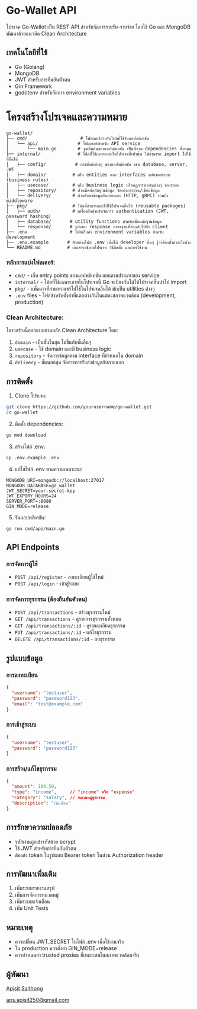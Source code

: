 # Go-Wallet API

โปรเจค Go-Wallet เป็น REST API สำหรับจัดการรายรับ-รายจ่าย โดยใช้ Go และ MongoDB พัฒนาด้วยแนวคิด Clean Architecture

## เทคโนโลยีที่ใช้
- Go (Golang)
- MongoDB
- JWT สำหรับการยืนยันตัวตน
- Gin Framework
- godotenv สำหรับจัดการ environment variables

# โครงสร้างโปรเจคและความหมาย

```
go-wallet/
├── cmd/                    # โฟลเดอร์สำหรับไฟล์ที่ใช้รันแอปพลิเคชัน
│   └── api/               # โฟลเดอร์สำหรับ API service
│       └── main.go        # จุดเริ่มต้นของแอปพลิเคชัน เป็นที่รวม dependencies ทั้งหมด
├── internal/              # โค้ดที่ใช้เฉพาะภายในโปรเจคนี้เท่านั้น ไม่สามารถ import ไปใช้ที่อื่นได้
│   ├── config/           # การตั้งค่าต่างๆ ของแอปพลิเคชัน เช่น database, server, JWT
│   ├── domain/          # เก็บ entities และ interfaces หลักของระบบ (business rules)
│   ├── usecase/         # เก็บ business logic หรือกฎการทำงานต่างๆ ของระบบ
│   ├── repository/      # ส่วนติดต่อกับฐานข้อมูล จัดการการอ่าน/เขียนข้อมูล
│   └── delivery/        # ส่วนรับส่งข้อมูลกับภายนอก (HTTP, gRPC) รวมถึง middleware
├── pkg/                 # โค้ดที่สามารถนำไปใช้โปรเจคอื่นได้ (reusable packages)
│   ├── auth/            # เครื่องมือสำหรับจัดการ authentication (JWT, password hashing)
│   ├── database/       # utility functions สำหรับเชื่อมต่อฐานข้อมูล
│   └── response/       # รูปแบบ response มาตรฐานที่ส่งกลับไปยัง client
├── .env                # ไฟล์เก็บค่า environment variables สำหรับ development
├── .env.example       # ตัวอย่างไฟล์ .env เพื่อให้ developer อื่นๆ รู้ว่าต้องตั้งค่าอะไรบ้าง
└── README.md          # เอกสารอธิบายโปรเจค วิธีติดตั้ง และการใช้งาน
```

### หลักการแบ่งโฟลเดอร์:
- `cmd/` - เก็บ entry points ของแอปพลิเคชัน แยกตามประเภทของ service
- `internal/` - โค้ดที่ใช้เฉพาะภายในโปรเจคนี้ Go จะป้องกันไม่ให้โปรเจคอื่นนำไป import
- `pkg/` - แพ็คเกจที่สามารถแชร์ไปใช้ในโปรเจคอื่นได้ มักเป็น utilities ต่างๆ
- `.env` files - ไฟล์สำหรับตั้งค่าที่แตกต่างกันในแต่ละสภาพแวดล้อม (development, production)

### Clean Architecture:
โครงสร้างนี้ออกแบบตามหลัก Clean Architecture โดย:
1. `domain` - เป็นชั้นในสุด ไม่ขึ้นกับชั้นอื่นๆ
2. `usecase` - ใช้ domain และมี business logic
3. `repository` - จัดการข้อมูลตาม interface ที่กำหนดใน domain
4. `delivery` - ชั้นนอกสุด จัดการการรับส่งข้อมูลกับภายนอก
## การติดตั้ง

1. Clone โปรเจค:
```bash
git clone https://github.com/yourusername/go-wallet.git
cd go-wallet
```

2. ติดตั้ง dependencies:
```bash
go mod download
```

3. สร้างไฟล์ .env:
```bash
cp .env.example .env
```

4. แก้ไขไฟล์ .env ตามความเหมาะสม:
```env
MONGODB_URI=mongodb://localhost:27017
MONGODB_DATABASE=go_wallet
JWT_SECRET=your-secret-key
JWT_EXPIRY_HOURS=24
SERVER_PORT=:8080
GIN_MODE=release
```

5. รันแอปพลิเคชัน:
```bash
go run cmd/api/main.go
```

## API Endpoints

### การจัดการผู้ใช้
- `POST /api/register` - ลงทะเบียนผู้ใช้ใหม่
- `POST /api/login` - เข้าสู่ระบบ

### การจัดการธุรกรรม (ต้องยืนยันตัวตน)
- `POST /api/transactions` - สร้างธุรกรรมใหม่
- `GET /api/transactions` - ดูรายการธุรกรรมทั้งหมด
- `GET /api/transactions/:id` - ดูรายละเอียดธุรกรรม
- `PUT /api/transactions/:id` - แก้ไขธุรกรรม
- `DELETE /api/transactions/:id` - ลบธุรกรรม

## รูปแบบข้อมูล

### การลงทะเบียน
```json
{
  "username": "testuser",
  "password": "password123",
  "email": "test@example.com"
}
```

### การเข้าสู่ระบบ
```json
{
  "username": "testuser",
  "password": "password123"
}
```

### การสร้าง/แก้ไขธุรกรรม
```json
{
  "amount": 100.50,
  "type": "income",     // "income" หรือ "expense"
  "category": "salary", // หมวดหมู่ธุรกรรม
  "description": "เงินเดือน"
}
```

## การรักษาความปลอดภัย
- รหัสผ่านถูกเข้ารหัสด้วย bcrypt
- ใช้ JWT สำหรับการยืนยันตัวตน
- ต้องส่ง token ในรูปแบบ Bearer token ในส่วน Authorization header

## การพัฒนาเพิ่มเติม
1. เพิ่มระบบรายงานสรุป
2. เพิ่มการจัดการหมวดหมู่
3. เพิ่มระบบแจ้งเตือน
4. เพิ่ม Unit Tests

## หมายเหตุ
- ควรเปลี่ยน JWT_SECRET ในไฟล์ .env เมื่อใช้งานจริง
- ใน production ควรตั้งค่า GIN_MODE=release
- ควรกำหนดค่า trusted proxies ที่เหมาะสมในสภาพแวดล้อมจริง

## ผู้พัฒนา
[Apisit Saithong]()

[aps.apisit250@gmail.com]()